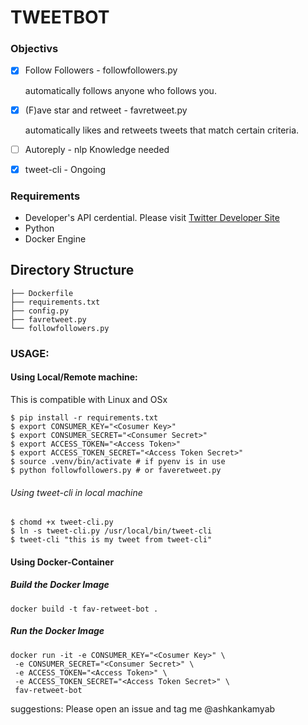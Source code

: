 # TWEETBOT

### Objectivs
- [x] Follow Followers - followfollowers.py

    automatically follows anyone who follows you.
- [x] (F)ave star and retweet - favretweet.py

    automatically likes and retweets tweets that match certain criteria.

- [ ] Autoreply - nlp Knowledge needed
- [x] tweet-cli - Ongoing


### Requirements
* Developer's API cerdential. Please visit [Twitter Developer Site](https://developer.twitter.com/)
* Python
* Docker Engine

## Directory Structure

```
├── Dockerfile
├── requirements.txt
├── config.py
├── favretweet.py
└── followfollowers.py
```

### USAGE:

#### Using Local/Remote machine:
This is compatible with Linux and OSx 
```
$ pip install -r requirements.txt
$ export CONSUMER_KEY="<Cosumer Key>"
$ export CONSUMER_SECRET="<Consumer Secret>"
$ export ACCESS_TOKEN="<Access Token>"
$ export ACCESS_TOKEN_SECRET="<Access Token Secret>"
$ source .venv/bin/activate # if pyenv is in use
$ python followfollowers.py # or faveretweet.py
```

###### Using tweet-cli in local machine

```
$ chomd +x tweet-cli.py
$ ln -s tweet-cli.py /usr/local/bin/tweet-cli
$ tweet-cli "this is my tweet from tweet-cli"
```

#### Using Docker-Container

##### Build the Docker Image
```
docker build -t fav-retweet-bot . 
```
##### Run the Docker Image
```
docker run -it -e CONSUMER_KEY="<Cosumer Key>" \
 -e CONSUMER_SECRET="<Consumer Secret>" \
 -e ACCESS_TOKEN="<Access Token>" \
 -e ACCESS_TOKEN_SECRET="<Access Token Secret>" \
 fav-retweet-bot
```

suggestions: Please open an issue and tag me @ashkankamyab